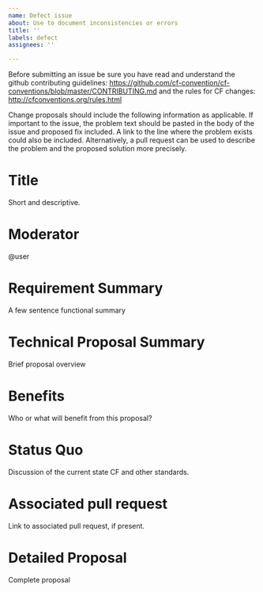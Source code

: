 ```yaml
---
name: Defect issue
about: Use to document inconsistencies or errors
title: ''
labels: defect
assignees: ''

---
```


Before submitting an issue be sure you have read and understand the github contributing guidelines: https://github.com/cf-convention/cf-conventions/blob/master/CONTRIBUTING.md and the rules for CF changes: http://cfconventions.org/rules.html

Change proposals should include the following information as applicable.
If important to the issue, the problem text should be pasted in the body of the issue and proposed fix included.
A link to the line where the problem exists could also be included.
Alternatively, a pull request can be used to describe the problem and the proposed solution more precisely.

# Title
Short and descriptive.
# Moderator
@user
# Requirement Summary
A few sentence functional summary
# Technical Proposal Summary
Brief proposal overview
# Benefits
Who or what will benefit from this proposal?
# Status Quo
Discussion of the current state CF and other standards.
# Associated pull request
Link to associated pull request, if present.
# Detailed Proposal
Complete proposal
